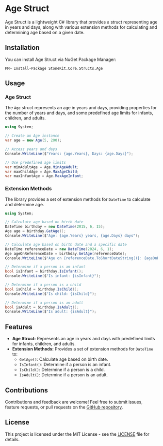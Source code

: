 # Age Struct

Age Struct is a lightweight C# library that provides a struct representing age in years and days, along with various extension methods for calculating and determining age based on a given date.

## Installation

You can install Age Struct via NuGet Package Manager:

```
PM> Install-Package StoneKit.Core.Structs.Age
```

## Usage

### Age Struct

The `Age` struct represents an age in years and days, providing properties for the number of years and days, and some predefined age limits for infants, children, and adults.

```csharp
using System;

// Create an Age instance
var age = new Age(5, 200);

// Access years and days
Console.WriteLine($"Years: {age.Years}, Days: {age.Days}");

// Use predefined age limits
var minAdultAge = Age.MinAgeAdult;
var maxChildAge = Age.MaxAgeChild;
var maxInfantAge = Age.MaxAgeInfant;
```

### Extension Methods

The library provides a set of extension methods for `DateTime` to calculate and determine age.

```csharp
using System;

// Calculate age based on birth date
DateTime birthday = new DateTime(2015, 6, 15);
Age age = birthday.GetAge();
Console.WriteLine($"Age: {age.Years} years, {age.Days} days");

// Calculate age based on birth date and a specific date
DateTime referenceDate = new DateTime(2024, 6, 1);
Age ageOnReferenceDate = birthday.GetAge(referenceDate);
Console.WriteLine($"Age on {referenceDate.ToShortDateString()}: {ageOnReferenceDate.Years} years, {ageOnReferenceDate.Days} days");

// Determine if a person is an infant
bool isInfant = birthday.IsInfant();
Console.WriteLine($"Is infant: {isInfant}");

// Determine if a person is a child
bool isChild = birthday.IsChild();
Console.WriteLine($"Is child: {isChild}");

// Determine if a person is an adult
bool isAdult = birthday.IsAdult();
Console.WriteLine($"Is adult: {isAdult}");
```

## Features

- **Age Struct:** Represents an age in years and days with predefined limits for infants, children, and adults.
- **Extension Methods:** Provides a set of extension methods for `DateTime` to:
  - `GetAge()`: Calculate age based on birth date.
  - `IsInfant()`: Determine if a person is an infant.
  - `IsChild()`: Determine if a person is a child.
  - `IsAdult()`: Determine if a person is an adult.


## Contributions

Contributions and feedback are welcome! Feel free to submit issues, feature requests, or pull requests on the [GitHub repository](https://github.com/desmati/StoneKit/).

## License

This project is licensed under the MIT License - see the [LICENSE](LICENSE) file for details.
